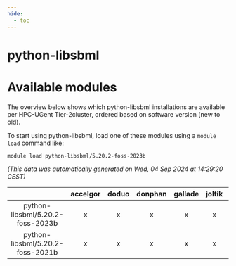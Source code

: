 ```yaml
---
hide:
  - toc
---
```


python-libsbml
==============

# Available modules


The overview below shows which python-libsbml installations are available per HPC-UGent Tier-2cluster, ordered based on software version (new to old).

To start using python-libsbml, load one of these modules using a `module load` command like:

```shell
module load python-libsbml/5.20.2-foss-2023b
```

*(This data was automatically generated on Wed, 04 Sep 2024 at 14:29:20 CEST)*  

| |accelgor|doduo|donphan|gallade|joltik|shinx|skitty|
| :---: | :---: | :---: | :---: | :---: | :---: | :---: | :---: |
|python-libsbml/5.20.2-foss-2023b|x|x|x|x|x|-|x|
|python-libsbml/5.20.2-foss-2021b|x|x|x|x|x|-|x|

